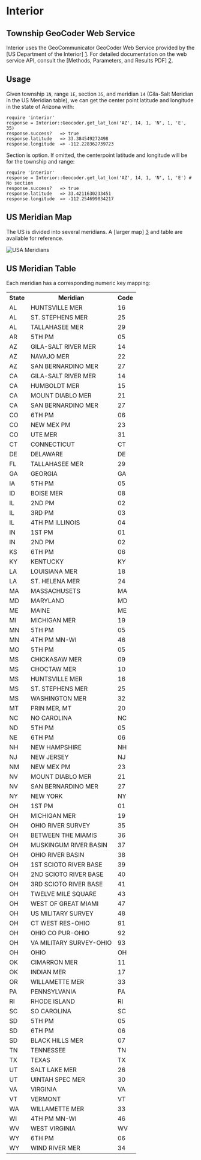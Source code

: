 Interior
========

Township GeoCoder Web Service
-----------------------------
Interior uses the GeoCommunicator GeoCoder Web Service provided by the
[US Department of the Interior] [1]. For detailed documentation on the web service API, consult the
[Methods, Parameters, and Results PDF] [2].

[1]: http://www.geocommunicator.gov/GeoComm/lsis_home/townshipdecoder/index.htm "US Department of the Interior"
[2]: http://www.blm.gov/nils/GeoComm/documents/NILS_GeoCommunicator_Web_Services_TGC_Formats.pdf "Methods, Parameters, and Results PDF"

Usage
-----
Given township `1N`, range `1E`, section `35`, and meridian `14` (Gila-Salt Meridian
in the US Meridian table), we can get the center point latitude and longitude
in the state of Arizona with:

    require 'interior'
    response = Interior::Geocoder.get_lat_lon('AZ', 14, 1, 'N', 1, 'E', 35)
    response.success?   => true
    response.latitude   => 33.384549272498
    response.longitude  => -112.228362739723

Section is option. If omitted, the centerpoint latitude and longitude will be for
the township and range:

    require 'interior'
    response = Interior::Geocoder.get_lat_lon('AZ', 14, 1, 'N', 1, 'E') # No section
    response.success?   => true
    response.latitude   => 33.4211630233451
    response.longitude  => -112.254699834217

US Meridian Map
---------------
The US is divided into several meridians. A [larger map] [3] and table are available for reference.

![USA Meridians](https://github.com/climate/interior/raw/master/maps/meridians_small.jpg "USA Meridians")

[3]: https://github.com/climate/interior/raw/master/maps/meridians.jpg "Larger Map"


US Meridian Table
-----------------
Each meridian has a corresponding numeric key mapping:

<table>
  <tr>
    <th>State</th>
    <th>Meridian</th>
    <th>Code</th>
  </tr>
  <tr>
    <td>AL</td>
    <td>HUNTSVILLE MER</td>
    <td>16</td>
  </tr>
  <tr>
    <td>AL</td>
    <td>ST. STEPHENS MER</td>
    <td>25</td>
  </tr>
  <tr>
    <td>AL</td>
    <td>TALLAHASEE MER</td>
    <td>29</td>
  </tr>
  <tr>
    <td>AR</td>
    <td>5TH PM</td>
    <td>05</td>
  </tr>
  <tr>
    <td>AZ</td>
    <td>GILA-SALT RIVER MER</td>
    <td>14</td>
  </tr>
  <tr>
    <td>AZ</td>
    <td>NAVAJO MER</td>
    <td>22</td>
  </tr>
  <tr>
    <td>AZ</td>
    <td>SAN BERNARDINO MER</td>
    <td>27</td>
  </tr>
  <tr>
    <td>CA</td>
    <td>GILA-SALT RIVER MER</td>
    <td>14</td>
  </tr>
  <tr>
    <td>CA</td>
    <td>HUMBOLDT MER</td>
    <td>15</td>
  </tr>
  <tr>
    <td>CA</td>
    <td>MOUNT DIABLO MER</td>
    <td>21</td>
  </tr>
  <tr>
    <td>CA</td>
    <td>SAN BERNARDINO MER</td>
    <td>27</td>
  </tr>
  <tr>
    <td>CO</td>
    <td>6TH PM</td>
    <td>06</td>
  </tr>
  <tr>
    <td>CO</td>
    <td>NEW MEX PM</td>
    <td>23</td>
  </tr>
  <tr>
    <td>CO</td>
    <td>UTE MER</td>
    <td>31</td>
  </tr>
  <tr>
    <td>CT</td>
    <td>CONNECTICUT</td>
    <td>CT</td>
  </tr>
  <tr>
    <td>DE</td>
    <td>DELAWARE</td>
    <td>DE</td>
  </tr>
  <tr>
    <td>FL</td>
    <td>TALLAHASEE MER</td>
    <td>29</td>
  </tr>
  <tr>
    <td>GA</td>
    <td>GEORGIA</td>
    <td>GA</td>
  </tr>
  <tr>
    <td>IA</td>
    <td>5TH PM</td>
    <td>05</td>
  </tr>
  <tr>
    <td>ID</td>
    <td>BOISE MER</td>
    <td>08</td>
  </tr>
  <tr>
    <td>IL</td>
    <td>2ND PM</td>
    <td>02</td>
  </tr>
  <tr>
    <td>IL</td>
    <td>3RD PM</td>
    <td>03</td>
  </tr>
  <tr>
    <td>IL</td>
    <td>4TH PM ILLINOIS</td>
    <td>04</td>
  </tr>
  <tr>
    <td>IN</td>
    <td>1ST PM</td>
    <td>01</td>
  </tr>
  <tr>
    <td>IN</td>
    <td>2ND PM</td>
    <td>02</td>
  </tr>
  <tr>
    <td>KS</td>
    <td>6TH PM</td>
    <td>06</td>
  </tr>
  <tr>
    <td>KY</td>
    <td>KENTUCKY</td>
    <td>KY</td>
  </tr>
  <tr>
    <td>LA</td>
    <td>LOUISIANA MER</td>
    <td>18</td>
  </tr>
  <tr>
    <td>LA</td>
    <td>ST. HELENA MER</td>
    <td>24</td>
  </tr>
  <tr>
    <td>MA</td>
    <td>MASSACHUSETS</td>
    <td>MA</td>
  </tr>
  <tr>
    <td>MD</td>
    <td>MARYLAND</td>
    <td>MD</td>
  </tr>
  <tr>
    <td>ME</td>
    <td>MAINE</td>
    <td>ME</td>
  </tr>
  <tr>
    <td>MI</td>
    <td>MICHIGAN MER</td>
    <td>19</td>
  </tr>
  <tr>
    <td>MN</td>
    <td>5TH PM</td>
    <td>05</td>
  </tr>
  <tr>
    <td>MN</td>
    <td>4TH PM MN-WI</td>
    <td>46</td>
  </tr>
  <tr>
    <td>MO</td>
    <td>5TH PM</td>
    <td>05</td>
  </tr>
  <tr>
    <td>MS</td>
    <td>CHICKASAW MER</td>
    <td>09</td>
  </tr>
  <tr>
    <td>MS</td>
    <td>CHOCTAW MER</td>
    <td>10</td>
  </tr>
  <tr>
    <td>MS</td>
    <td>HUNTSVILLE MER</td>
    <td>16</td>
  </tr>
  <tr>
    <td>MS</td>
    <td>ST. STEPHENS MER</td>
    <td>25</td>
  </tr>
  <tr>
    <td>MS</td>
    <td>WASHINGTON MER</td>
    <td>32</td>
  </tr>
  <tr>
    <td>MT</td>
    <td>PRIN MER, MT</td>
    <td>20</td>
  </tr>
  <tr>
    <td>NC</td>
    <td>NO CAROLINA</td>
    <td>NC</td>
  </tr>
  <tr>
    <td>ND</td>
    <td>5TH PM</td>
    <td>05</td>
  </tr>
  <tr>
    <td>NE</td>
    <td>6TH PM</td>
    <td>06</td>
  </tr>
  <tr>
    <td>NH</td>
    <td>NEW HAMPSHIRE</td>
    <td>NH</td>
  </tr>
  <tr>
    <td>NJ</td>
    <td>NEW JERSEY</td>
    <td>NJ</td>
  </tr>
  <tr>
    <td>NM</td>
    <td>NEW MEX PM</td>
    <td>23</td>
  </tr>
  <tr>
    <td>NV</td>
    <td>MOUNT DIABLO MER</td>
    <td>21</td>
  </tr>
  <tr>
    <td>NV</td>
    <td>SAN BERNARDINO MER</td>
    <td>27</td>
  </tr>
  <tr>
    <td>NY</td>
    <td>NEW YORK</td>
    <td>NY</td>
  </tr>
  <tr>
    <td>OH</td>
    <td>1ST PM</td>
    <td>01</td>
  </tr>
  <tr>
    <td>OH</td>
    <td>MICHIGAN MER</td>
    <td>19</td>
  </tr>
  <tr>
    <td>OH</td>
    <td>OHIO RIVER SURVEY</td>
    <td>35</td>
  </tr>
  <tr>
    <td>OH</td>
    <td>BETWEEN THE MIAMIS</td>
    <td>36</td>
  </tr>
  <tr>
    <td>OH</td>
    <td>MUSKINGUM RIVER BASIN</td>
    <td>37</td>
  </tr>
  <tr>
    <td>OH</td>
    <td>OHIO RIVER BASIN</td>
    <td>38</td>
  </tr>
  <tr>
    <td>OH</td>
    <td>1ST SCIOTO RIVER BASE</td>
    <td>39</td>
  </tr>
  <tr>
    <td>OH</td>
    <td>2ND SCIOTO RIVER BASE</td>
    <td>40</td>
  </tr>
  <tr>
    <td>OH</td>
    <td>3RD SCIOTO RIVER BASE</td>
    <td>41</td>
  </tr>
  <tr>
    <td>OH</td>
    <td>TWELVE MILE SQUARE</td>
    <td>43</td>
  </tr>
  <tr>
    <td>OH</td>
    <td>WEST OF GREAT MIAMI</td>
    <td>47</td>
  </tr>
  <tr>
    <td>OH</td>
    <td>US MILITARY SURVEY</td>
    <td>48</td>
  </tr>
  <tr>
    <td>OH</td>
    <td>CT WEST RES-OHIO</td>
    <td>91</td>
  </tr>
  <tr>
    <td>OH</td>
    <td>OHIO CO PUR-OHIO</td>
    <td>92</td>
  </tr>
  <tr>
    <td>OH</td>
    <td>VA MILITARY SURVEY-OHIO</td>
    <td>93</td>
  </tr>
  <tr>
    <td>OH</td>
    <td>OHIO</td>
    <td>OH</td>
  </tr>
  <tr>
    <td>OK</td>
    <td>CIMARRON MER</td>
    <td>11</td>
  </tr>
  <tr>
    <td>OK</td>
    <td>INDIAN MER</td>
    <td>17</td>
  </tr>
  <tr>
    <td>OR</td>
    <td>WILLAMETTE MER</td>
    <td>33</td>
  </tr>
  <tr>
    <td>PA</td>
    <td>PENNSYLVANIA</td>
    <td>PA</td>
  </tr>
  <tr>
    <td>RI</td>
    <td>RHODE ISLAND</td>
    <td>RI</td>
  </tr>
  <tr>
    <td>SC</td>
    <td>SO CAROLINA</td>
    <td>SC</td>
  </tr>
  <tr>
    <td>SD</td>
    <td>5TH PM</td>
    <td>05</td>
  </tr>
  <tr>
    <td>SD</td>
    <td>6TH PM</td>
    <td>06</td>
  </tr>
  <tr>
    <td>SD</td>
    <td>BLACK HILLS MER</td>
    <td>07</td>
  </tr>
  <tr>
    <td>TN</td>
    <td>TENNESSEE</td>
    <td>TN</td>
  </tr>
  <tr>
    <td>TX</td>
    <td>TEXAS</td>
    <td>TX</td>
  </tr>
  <tr>
    <td>UT</td>
    <td>SALT LAKE MER</td>
    <td>26</td>
  </tr>
  <tr>
    <td>UT</td>
    <td>UINTAH SPEC MER</td>
    <td>30</td>
  </tr>
  <tr>
    <td>VA</td>
    <td>VIRGINIA</td>
    <td>VA</td>
  </tr>
  <tr>
    <td>VT</td>
    <td>VERMONT</td>
    <td>VT</td>
  </tr>
  <tr>
    <td>WA</td>
    <td>WILLAMETTE MER</td>
    <td>33</td>
  </tr>
  <tr>
    <td>WI</td>
    <td>4TH PM MN-WI</td>
    <td>46</td>
  </tr>
  <tr>
    <td>WV</td>
    <td>WEST VIRGINIA</td>
    <td>WV</td>
  </tr>
  <tr>
    <td>WY</td>
    <td>6TH PM</td>
    <td>06</td>
  </tr>
  <tr>
    <td>WY</td>
    <td>WIND RIVER MER</td>
    <td>34</td>
  </tr>
</table>
